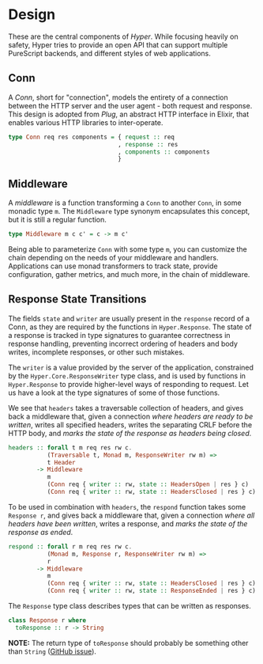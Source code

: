 # Design

These are the central components of *Hyper*. While focusing heavily on
safety, Hyper tries to provide an open API that can support multiple
PureScript backends, and different styles of web applications.

## Conn

A *Conn*, short for "connection", models the entirety of a connection
between the HTTP server and the user agent - both request and
response. This design is adopted from _Plug_, an abstract HTTP
interface in Elixir, that enables various HTTP libraries to inter-operate.

``` purescript
type Conn req res components = { request :: req
                               , response :: res
                               , components :: components
                               }
```

## Middleware

A *middleware* is a function transforming a `Conn` to another `Conn`,
in some monadic type `m`. The `Middleware` type synonym encapsulates
this concept, but it is still a regular function.

``` purescript
type Middleware m c c' = c -> m c'
```

Being able to parameterize `Conn` with some type `m`, you can customize the
chain depending on the needs of your middleware and handlers. Applications
can use monad transformers to track state, provide configuration, gather
metrics, and much more, in the chain of middleware.

## Response State Transitions

The fields `state` and `writer` are usually present in the `response` record of
a Conn, as they are required by the functions in `Hyper.Response`. The state of
a response is tracked in type signatures to guarantee correctness in response
handling, preventing incorrect ordering of headers and body writes, incomplete
responses, or other such mistakes.

The `writer` is a value provided by the server of the application,
constrained by the `Hyper.Core.ResponseWriter` type class, and is used
by functions in `Hyper.Response` to provide higher-level ways of
responding to request. Let us have a look at the type signatures of
some of those functions.

We see that `headers` takes a traversable collection of headers, and gives
back a middleware that, given a connection *where headers are ready to be
written*, writes all specified headers, writes the separating CRLF before the
HTTP body, and *marks the state of the response as headers being closed*.

``` purescript
headers :: forall t m req res rw c.
           (Traversable t, Monad m, ResponseWriter rw m) =>
           t Header
        -> Middleware
           m
           (Conn req { writer :: rw, state :: HeadersOpen | res } c)
           (Conn req { writer :: rw, state :: HeadersClosed | res } c)
```

To be used in combination with `headers`, the `respond` function takes
some `Response r`, and gives back a middleware that, given a
connection *where all headers have been written*, writes a response,
and *marks the state of the response as ended*.

``` purescript
respond :: forall r m req res rw c.
           (Monad m, Response r, ResponseWriter rw m) =>
           r
        -> Middleware
           m
           (Conn req { writer :: rw, state :: HeadersClosed | res } c)
           (Conn req { writer :: rw, state :: ResponseEnded | res } c)
```

The `Response` type class describes types that can be written as responses.

``` purescript
class Response r where
  toResponse :: r -> String
```

**NOTE:** The return type of `toResponse` should probably be something
other than `String` ([GitHub issue](https://github.com/owickstrom/hyper/issues/5)).

